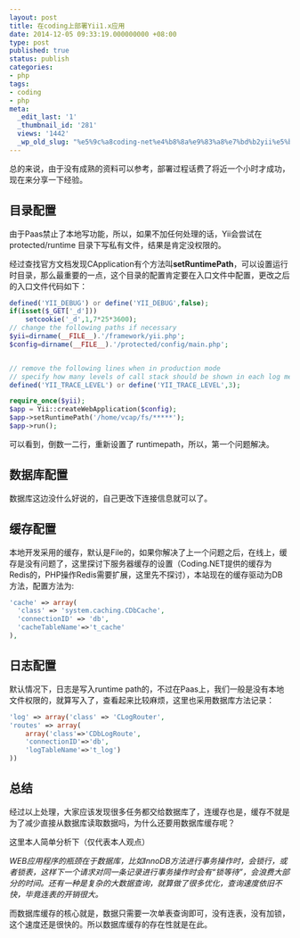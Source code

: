 ```yaml
---
layout: post
title: 在coding上部署Yii1.x应用
date: 2014-12-05 09:33:19.000000000 +08:00
type: post
published: true
status: publish
categories:
- php
tags:
- coding
- php
meta:
  _edit_last: '1'
  _thumbnail_id: '281'
  views: '1442'
  _wp_old_slug: "%e5%9c%a8coding-net%e4%b8%8a%e9%83%a8%e7%bd%b2yii%e5%ba%94%e7%94%a8"
---
```

总的来说，由于没有成熟的资料可以参考，部署过程话费了将近一个小时才成功，现在来分享一下经验。
## 目录配置
由于Paas禁止了本地写功能，所以，如果不加任何处理的话，Yii会尝试在 protected/runtime 目录下写私有文件，结果是肯定没权限的。

经过查找官方文档发现CApplication有个方法叫**setRuntimePath**，可以设置运行时目录，那么最重要的一点，这个目录的配置肯定要在入口文件中配置，更改之后的入口文件代码如下：

```php
defined('YII_DEBUG') or define('YII_DEBUG',false);
if(isset($_GET['_d']))
    setcookie('_d',1,7*25*3600);
// change the following paths if necessary
$yii=dirname(__FILE__).'/framework/yii.php';
$config=dirname(__FILE__).'/protected/config/main.php';


// remove the following lines when in production mode
// specify how many levels of call stack should be shown in each log message
defined('YII_TRACE_LEVEL') or define('YII_TRACE_LEVEL',3);

require_once($yii);
$app = Yii::createWebApplication($config);
$app->setRuntimePath('/home/vcap/fs/*****');
$app->run();
```

可以看到，倒数一二行，重新设置了 runtimepath，所以，第一个问题解决。

## 数据库配置
数据库这边没什么好说的，自己更改下连接信息就可以了。
## 缓存配置
本地开发采用的缓存，默认是File的，如果你解决了上一个问题之后，在线上，缓存是没有问题了，这里探讨下服务器缓存的设置（Coding.NET提供的缓存为Redis的，PHP操作Redis需要扩展，这里先不探讨），本站现在的缓存驱动为DB方法，配置方法为:

```php
'cache' => array(
  'class' => 'system.caching.CDbCache',
  'connectionID' => 'db',
  'cacheTableName'=>'t_cache'
),
```

## 日志配置
默认情况下，日志是写入runtime path的，不过在Paas上，我们一般是没有本地文件权限的，就算写入了，查看起来比较麻烦，这里也采用数据库方法记录：

```php
'log' => array('class' => 'CLogRouter',
'routes' => array(
    array('class'=>'CDbLogRoute',
    'connectionID'=>'db',
    'logTableName'=>'t_log')
))
```

## 总结
经过以上处理，大家应该发现很多任务都交给数据库了，连缓存也是，缓存不就是为了减少直接从数据库读取数据吗，为什么还要用数据库缓存呢？

这里本人简单分析下（仅代表本人观点）

*WEB应用程序的瓶颈在于数据库，比如InnoDB方法进行事务操作时，会锁行，或者锁表，这样下一个请求对同一条记录进行事务操作时会有“锁等待”，会浪费大部分的时间。还有一种是复杂的大数据查询，就算做了很多优化，查询速度依旧不快，毕竟连表的开销很大。*

而数据库缓存的核心就是，数据只需要一次单表查询即可，没有连表，没有加锁，这个速度还是很快的。所以数据库缓存的存在性就是在此。
